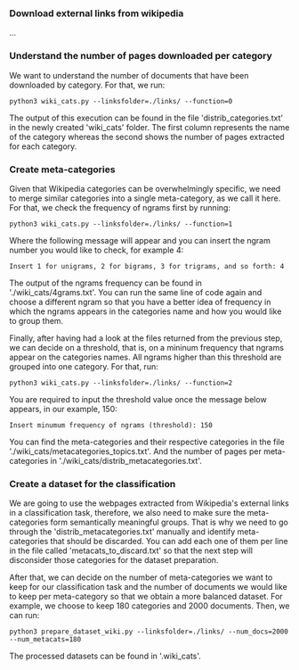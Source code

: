### Download external links from wikipedia
...

### Understand the number of pages downloaded per category
We want to understand the number of documents that have been downloaded by category. For that, we run:

    python3 wiki_cats.py --linksfolder=./links/ --function=0
    
The output of this execution can be found in the file 'distrib_categories.txt' in the newly created 'wiki_cats' folder. The first column represents the name of the category whereas the second shows the number of pages extracted for each category. 

### Create meta-categories
Given that Wikipedia categories can be overwhelmingly specific, we need to merge similar categories into a single meta-category, as we call it here. For that, we check the frequency of ngrams first by running:

    python3 wiki_cats.py --linksfolder=./links/ --function=1    
    
Where the following message will appear and you can insert the ngram number you would like to check, for example 4:

    Insert 1 for unigrams, 2 for bigrams, 3 for trigrams, and so forth: 4

The output of the ngrams frequency can be found in './wiki_cats/4grams.txt'. You can run the same line of code again and choose a different ngram so that you have a better idea of frequency in which the ngrams appears in the categories name and how you would like to group them.

Finally, after having had a look at the files returned from the previous step, we can decide on a threshold, that is, on a mininum frequency that ngrams appear on the categories names. All ngrams higher than this threshold are grouped into one category. For that, run:

    python3 wiki_cats.py --linksfolder=./links/ --function=2
    
You are required to input the threshold value once the message below appears, in our example, 150:

    Insert minumum frequency of ngrams (threshold): 150
    
You can find the meta-categories and their respective categories in the file './wiki_cats/metacategories_topics.txt'. And the number of pages per meta-categories in './wiki_cats/distrib_metacategories.txt'. 

### Create a dataset for the classification

We are going to use the webpages extracted from Wikipedia's external links in a classification task, therefore, we also need to make sure the meta-categories form semantically meaningful groups. That is why we need to go through the 'distrib_metacategories.txt' manually and identify meta-categories that should be discarded. You can add each one of them per line in the file called 'metacats_to_discard.txt' so that the next step will disconsider those categories for the dataset preparation. 

After that, we can decide on the number of meta-categories we want to keep for our classification task and the number of documents we would like to keep per meta-category so that we obtain a more balanced dataset. For example, we choose to keep 180 categories and 2000 documents. Then, we can run:

    python3 prepare_dataset_wiki.py --linksfolder=./links/ --num_docs=2000 --num_metacats=180

The processed datasets can be found in '.wiki_cats'. 
